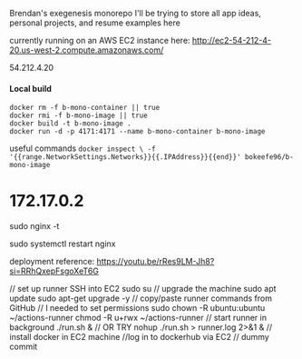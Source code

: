 Brendan's exegenesis monorepo
I'll be trying to store all app ideas, personal projects, and resume examples here

currently running on an AWS EC2 instance here:
<a href="http://ec2-54-212-4-20.us-west-2.compute.amazonaws.com/">http://ec2-54-212-4-20.us-west-2.compute.amazonaws.com/</a>

54.212.4.20 
#### Local build
```
docker rm -f b-mono-container || true
docker rmi -f b-mono-image || true
docker build -t b-mono-image .
docker run -d -p 4171:4171 --name b-mono-container b-mono-image
```

useful commands
 `docker inspect \
   -f '{{range.NetworkSettings.Networks}}{{.IPAddress}}{{end}}' bokeefe96/b-mono-image`
   # 172.17.0.2
   sudo nginx -t

   sudo systemctl restart nginx


deployment reference:
https://youtu.be/rRes9LM-Jh8?si=RRhQxepFsgoXeT6G


// set up runner
SSH into EC2
sudo su
// upgrade the machine
sudo apt update
sudo apt-get upgrade -y
// copy/paste runner commands from GitHub
// I needed to set permissions
sudo chown -R ubuntu:ubuntu ~/actions-runner
chmod -R u+rwx ~/actions-runner
// start runner in background
./run.sh &
// OR TRY
nohup ./run.sh > runner.log 2>&1 &
// install docker in EC2 machine
//log in to dockerhub via EC2
// dummy commit 

